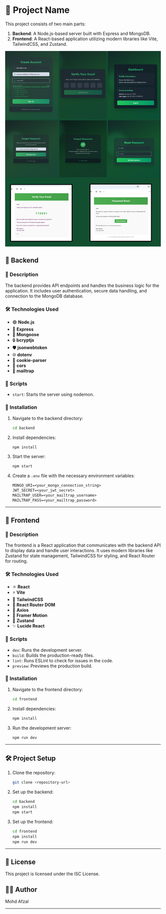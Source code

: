 # 🚀 Project Name

This project consists of two main parts:
1. **Backend**: A Node.js-based server built with Express and MongoDB.
2. **Frontend**: A React-based application utilizing modern libraries like Vite, TailwindCSS, and Zustand.

![🌟 Preview](./frontend/src/Readme.png)

## 🔧 Backend

### 📄 Description
The backend provides API endpoints and handles the business logic for the application. It includes user authentication, secure data handling, and connection to the MongoDB database.

### 🛠️ Technologies Used
- 🟢 **Node.js**
- 🚀 **Express**
- 🍃 **Mongoose**
- 🔒 **bcryptjs**
- 🛡️ **jsonwebtoken**
- 🌐 **dotenv**
- 🍪 **cookie-parser**
- 🔗 **cors**
- 📧 **mailtrap**

### 📜 Scripts
- `start`: Starts the server using nodemon.

### 📝 Installation
1. Navigate to the backend directory:
   ```bash
   cd backend
   ```
2. Install dependencies:
   ```bash
   npm install
   ```
3. Start the server:
   ```bash
   npm start
   ```
4. Create a `.env` file with the necessary environment variables:
   ```plaintext
   MONGO_URI=<your_mongo_connection_string>
   JWT_SECRET=<your_jwt_secret>
   MAILTRAP_USER=<your_mailtrap_username>
   MAILTRAP_PASS=<your_mailtrap_password>
   ```

---

## 🎨 Frontend

### 📄 Description
The frontend is a React application that communicates with the backend API to display data and handle user interactions. It uses modern libraries like Zustand for state management, TailwindCSS for styling, and React Router for routing.

### 🛠️ Technologies Used
- ⚛️ **React**
- ⚡ **Vite**
- 🎨 **TailwindCSS**
- 🧭 **React Router DOM**
- 📡 **Axios**
- 🎥 **Framer Motion**
- 🐻 **Zustand**
- ✨ **Lucide React**

### 📜 Scripts
- `dev`: Runs the development server.
- `build`: Builds the production-ready files.
- `lint`: Runs ESLint to check for issues in the code.
- `preview`: Previews the production build.

### 📝 Installation
1. Navigate to the frontend directory:
   ```bash
   cd frontend
   ```
2. Install dependencies:
   ```bash
   npm install
   ```
3. Run the development server:
   ```bash
   npm run dev
   ```

---

## 🛠️ Project Setup

1. Clone the repository:
   ```bash
   git clone <repository-url>
   ```
2. Set up the backend:
   ```bash
   cd backend
   npm install
   npm start
   ```
3. Set up the frontend:
   ```bash
   cd frontend
   npm install
   npm run dev
   ```

---

## 📜 License
This project is licensed under the ISC License.

## 👨‍💻 Author
Mohd Afzal

---


